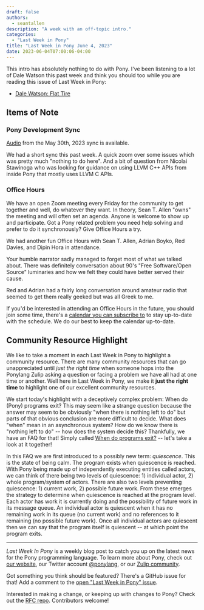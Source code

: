 ```yaml
---
draft: false
authors:
  - seantallen
description: "A week with an off-topic intro."
categories:
  - "Last Week in Pony"
title: "Last Week in Pony June 4, 2023"
date: 2023-06-04T07:00:06-04:00
---
```


This intro has absolutely nothing to do with Pony. I've been listening to a lot of Dale Watson this past week and think you should too while you are reading this issue of Last Week in Pony:

- [Dale Watson: Flat Tire](https://www.youtube.com/watch?v=KDx39DlAF0w)

<!-- more -->

## Items of Note

### Pony Development Sync

[Audio](https://sync-recordings.ponylang.io/r/2023_05_30.m4a) from the May 30th, 2023 sync is available.

We had a short sync this past week. A quick zoom over some issues which was pretty much "nothing to do here". And a bit of question from Nicolai Stawinoga who was looking for guidance on using LLVM C++ APIs from inside Pony that mostly uses LLVM C APIs.

### Office Hours

We have an open Zoom meeting every Friday for the community to get together and well, do whatever they want. In theory, Sean T. Allen "owns" the meeting and will often set an agenda. Anyone is welcome to show up and participate. Got a Pony related problem you need help solving and prefer to do it synchronously? Give Office Hours a try.

We had another fun Office Hours with Sean T. Allen, Adrian Boyko, Red Davies, and Dipin Hora in attendance.

Your humble narrator sadly managed to forget most of what we talked about. There was definitely conversation about 90's "Free Software/Open Source" luminaries and how we felt they could have better served their cause.

Red and Adrian had a fairly long conversation around amateur radio that seemed to get them really geeked but was all Greek to me.

If you'd be interested in attending an Office Hours in the future, you should join some time, there's a [calendar you can subscribe to](https://calendar.google.com/calendar/ical/4465e68ae24131ae00461a40893f2637a2c9ac510e311a44ff78680e2f183ce3%40group.calendar.google.com/public/basic.ics) to stay up-to-date with the schedule. We do our best to keep the calendar up-to-date.

## Community Resource Highlight

We like to take a moment in each Last Week in Pony to highlight a community resource. There are many community resources that can go unappreciated until _just the right time_ when someone hops into the Ponylang Zulip asking a question or facing a problem we have all had at one time or another. Well here in Last Week in Pony, we make it **just the right time** to highlight one of our excellent community resources.

We start today's highlight with a deceptively complex problem: When do (Pony) programs exit? This may seem like a strange question because the answer may seem to be obviously "when there is nothing left to do" but parts of that obvious conclusion are more difficult to decide. What does "when" mean in an asynchronous system? How do we know there is "nothing left to do" -- how does the system decide this? Thankfully, we have an FAQ for that! Simply called [When do programs exit?](https://www.ponylang.io/faq/#program-exit) -- let's take a look at it together!

In this FAQ we are first introduced to a possibly new term: _quiescence_. This is the state of being calm. The program exists when quiescence is reached. With Pony being made up of independently executing entities called actors, we can think of there being two levels of quiescence: 1) individual actor, 2) whole program/system of actors. There are also two levels preventing quiescence: 1) current work, 2) possible future work. From these emerges the strategy to determine when quiescence is reached at the program level. Each actor has work it is currently doing and the possibility of future work in its message queue. An individual actor is quiescent when it has no remaining work in its queue (no current work) and no references to it remaining (no possible future work). Once all individual actors are quiescent then we can say that the program itself is quiescent -- at which point the program exits.

---

_Last Week In Pony_ is a weekly blog post to catch you up on the latest news for the Pony programming language. To learn more about Pony, check out [our website](https://ponylang.io), our Twitter account [@ponylang](https://twitter.com/ponylang), or our [Zulip community](https://ponylang.zulipchat.com).

Got something you think should be featured? There's a GitHub issue for that! Add a comment to the [open "Last Week in Pony" issue](https://github.com/ponylang/ponylang.github.io/issues?q=is%3Aissue+is%3Aopen+label%3Alast-week-in-pony).

Interested in making a change, or keeping up with changes to Pony? Check out the [RFC repo](https://github.com/ponylang/rfcs). Contributors welcome!
